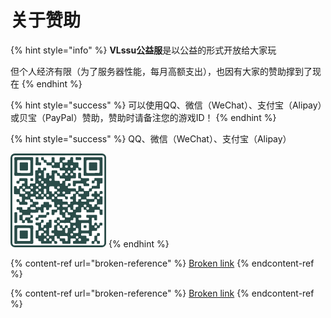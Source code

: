 # 关于赞助

{% hint style="info" %}
**VLssu公益服**是以公益的形式开放给大家玩

但个人经济有限（为了服务器性能，每月高额支出），也因有大家的赞助撑到了现在
{% endhint %}

{% hint style="success" %}
可以使用QQ、微信（WeChat）、支付宝（Alipay）或贝宝（PayPal）赞助，赞助时请备注您的游戏ID！
{% endhint %}

{% hint style="success" %}
QQ、微信（WeChat）、支付宝（Alipay）

![](../.gitbook/assets/image.png)
{% endhint %}

{% content-ref url="broken-reference" %}
[Broken link](broken-reference)
{% endcontent-ref %}

{% content-ref url="broken-reference" %}
[Broken link](broken-reference)
{% endcontent-ref %}
